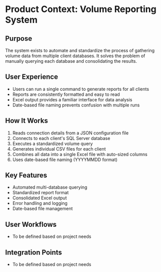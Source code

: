 # Product Context: Volume Reporting System

## Purpose
The system exists to automate and standardize the process of gathering volume data from multiple client databases. It solves the problem of manually querying each database and consolidating the results.

## User Experience
- Users can run a single command to generate reports for all clients
- Reports are consistently formatted and easy to read
- Excel output provides a familiar interface for data analysis
- Date-based file naming prevents confusion with multiple runs

## How It Works
1. Reads connection details from a JSON configuration file
2. Connects to each client's SQL Server database
3. Executes a standardized volume query
4. Generates individual CSV files for each client
5. Combines all data into a single Excel file with auto-sized columns
6. Uses date-based file naming (YYYYMMDD format)

## Key Features
- Automated multi-database querying
- Standardized report format
- Consolidated Excel output
- Error handling and logging
- Date-based file management

## User Workflows
- To be defined based on project needs

## Integration Points
- To be defined based on project needs 